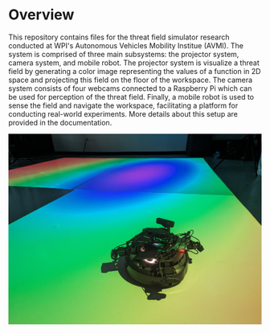 # Overview

This repository contains files for the threat field simulator research conducted at WPI's Autonomous Vehicles Mobility Institue (AVMI). The system is comprised of three main subsystems: the projector system, camera system, and mobile robot. The projector system is visualize a threat field by generating a color image representing the values of a function in 2D space and projecting this field on the floor of the workspace. The camera system consists of four webcams connected to a Raspberry Pi which can be used for perception of the threat field. Finally, a mobile robot is used to sense the field and navigate the workspace, facilitating a platform for conducting real-world experiments. More details about this setup are provided in the documentation.

![Cover Image](https://github.com/WPI-AVMI/threat-field-simulator/blob/main/Cover_Image.jpg)
